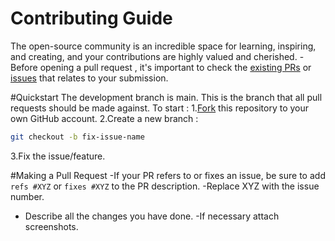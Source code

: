 # Contributing Guide
The open-source community is an incredible space for learning, inspiring, and creating, and your contributions are highly valued and cherished.
-Before opening a pull request , it's important to check the [existing  PRs](https://github.com/GFGVITAP/Ai/pulls) or [issues](https://github.com/GFGVITAP/Ai/issues) that relates to your submission.

#Quickstart
The development branch is main. This is the branch that all pull requests should be made against.
To start :
1.[Fork](https://help.github.com/articles/fork-a-repo/) this repository to your own GitHub account.
2.Create a new branch :
```sh
git checkout -b fix-issue-name
```
3.Fix the issue/feature.

#Making a Pull Request
-If your PR refers to or fixes an issue, be sure to add `refs #XYZ` or `fixes #XYZ` to the PR description.
-Replace XYZ with the issue number.
- Describe all the changes you have done.
-If necessary attach screenshots.